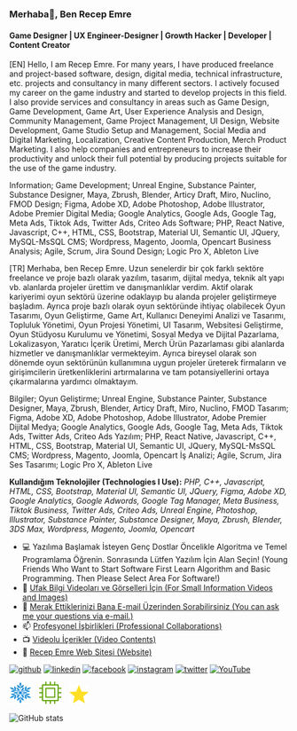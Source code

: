 ### Merhaba👋, Ben Recep Emre
#### Game Designer | UX Engineer-Designer | Growth Hacker | Developer | Content Creator

[EN] Hello, I am Recep Emre. For many years, I have produced freelance and project-based software, design, digital media, technical infrastructure, etc. projects and consultancy in many different sectors. I actively focused my career on the game industry and started to develop projects in this field. I also provide services and consultancy in areas such as Game Design, Game Development, Game Art, User Experience Analysis and Design, Community Management, Game Project Management, UI Design, Website Development, Game Studio Setup and Management, Social Media and Digital Marketing, Localization, Creative Content Production, Merch Product Marketing. I also help companies and entrepreneurs to increase their productivity and unlock their full potential by producing projects suitable for the use of the game industry.

Information; Game Development; Unreal Engine, Substance Painter, Substance Designer, Maya, Zbrush, Blender, Articy Draft, Miro, Nuclino, FMOD Design; Figma, Adobe XD, Adobe Photoshop, Adobe Illustrator, Adobe Premier Digital Media; Google Analytics, Google Ads, Google Tag, Meta Ads, Tiktok Ads, Twitter Ads, Criteo Ads Software; PHP, React Native, Javascript, C++, HTML, CSS, Bootstrap, Material UI, Semantic UI, JQuery, MySQL-MsSQL CMS; Wordpress, Magento, Joomla, Opencart Business Analysis; Agile, Scrum, Jira Sound Design; Logic Pro X, Ableton Live

[TR] Merhaba, ben Recep Emre. Uzun senelerdir bir çok farklı sektöre freelance ve proje bazlı olarak yazılım, tasarım, dijital medya, teknik alt yapı vb. alanlarda projeler ürettim ve danışmanlıklar verdim. Aktif olarak kariyerimi oyun sektörü üzerine odaklayıp bu alanda projeler geliştirmeye başladım. Ayrıca proje bazlı olarak oyun sektöründe ihtiyaç olabilecek Oyun Tasarımı, Oyun Geliştirme, Game Art, Kullanıcı Deneyimi Analizi ve Tasarımı, Topluluk Yönetimi, Oyun Projesi Yönetimi, UI Tasarım, Websitesi Geliştirme, Oyun Stüdyosu Kurulumu ve Yönetimi, Sosyal Medya ve Dijital Pazarlama, Lokalizasyon, Yaratıcı İçerik Üretimi, Merch Ürün Pazarlaması gibi alanlarda hizmetler ve danışmanlıklar vermekteyim. Ayrıca bireysel olarak son dönemde oyun sektörünün kullanımına uygun projeler üreterek firmaların ve girişimcilerin üretkenliklerini artırmalarına ve tam potansiyellerini ortaya çıkarmalarına yardımcı olmaktayım.

Bilgiler; Oyun Geliştirme; Unreal Engine, Substance Painter, Substance Designer, Maya, Zbrush, Blender, Articy Draft, Miro, Nuclino, FMOD Tasarım; Figma, Adobe XD, Adobe Photoshop, Adobe Illustrator, Adobe Premier Dijital Medya; Google Analytics, Google Ads, Google Tag, Meta Ads, Tiktok Ads, Twitter Ads, Criteo Ads Yazılım;  PHP, React Native, Javascript, C++, HTML, CSS, Bootstrap, Material UI, Semantic UI, JQuery, MySQL-MsSQL CMS; Wordpress, Magento, Joomla, Opencart İş Analizi; Agile, Scrum, Jira Ses Tasarımı; Logic Pro X, Ableton Live

**Kullandığım Teknolojiler (Technologies I Use):** *PHP, C++, Javascript, HTML, CSS, Bootstrap, Material UI, Semantic UI, JQuery, Figma, Adobe XD, Google Analytics, Google Adwords, Google Tag Manager, Meta Business, Tiktok Business, Twitter Ads, Criteo Ads, Unreal Engine, Photoshop, Illustrator, Substance Painter, Substance Designer, Maya, Zbrush, Blender, 3DS Max, Wordpress, Magento, Joomla, Opencart* 

- 💻 Yazılıma Başlamak İsteyen Genç Dostlar Öncelikle Algoritma ve Temel Programlama Öğrenin. Sonrasında Lütfen Yazılım İçin Alan Seçin! (Young Friends Who Want to Start Software First Learn Algorithm and Basic Programming. Then Please Select Area For Software!)
- 🔭 [Ufak Bilgi Videoları ve Görselleri İçin (For Small Information Videos and Images)](https://www.instagram.com/reercetin/)  
- 💬 [Merak Ettiklerinizi Bana E-mail Üzerinden Sorabilirsiniz (You can ask me your questions via e-mail.)](mailto:iletisim@recepemreercetin.com) 
- 📫 [Profesyonel İşbirlikleri (Professional Collaborations)](mailto:contact@recepemreercetin.com) 
- 📺 [Videolu İçerikler (Video Contents)](https://www.youtube.com/channel/UCYS7daPnN2_--teHVAsUS4Q?)  
- 🏫 [Recep Emre Web Sitesi (Website)](https://www.recepemreercetin.com/) 


[<img src='https://cdn.jsdelivr.net/npm/simple-icons@3.0.1/icons/github.svg' alt='github' height='40'>](https://github.com/reercetin)  [<img src='https://cdn.jsdelivr.net/npm/simple-icons@3.0.1/icons/linkedin.svg' alt='linkedin' height='40'>](https://www.linkedin.com/in/https://www.linkedin.com/in/recep-emre-ercetin-254489bb//)  [<img src='https://cdn.jsdelivr.net/npm/simple-icons@3.0.1/icons/facebook.svg' alt='facebook' height='40'>](https://www.facebook.com/reercetin)  [<img src='https://cdn.jsdelivr.net/npm/simple-icons@3.0.1/icons/instagram.svg' alt='instagram' height='40'>](https://www.instagram.com/reercetin/)  [<img src='https://cdn.jsdelivr.net/npm/simple-icons@3.0.1/icons/twitter.svg' alt='twitter' height='40'>](https://twitter.com/reercetin)  [<img src='https://cdn.jsdelivr.net/npm/simple-icons@3.0.1/icons/youtube.svg' alt='YouTube' height='40'>](https://www.youtube.com/channel/RecepEmreErcetin) 

<a href='https://archiveprogram.github.com/'><img src='https://raw.githubusercontent.com/acervenky/animated-github-badges/master/assets/acbadge.gif' width='40' height='40'></a> <a href='https://docs.github.com/en/developers'><img src='https://raw.githubusercontent.com/acervenky/animated-github-badges/master/assets/devbadge.gif' width='40' height='40'></a> <a href='https://stars.github.com/'><img src='https://raw.githubusercontent.com/acervenky/animated-github-badges/master/assets/starbadge.gif' width='35' height='35'></a> 

![GitHub stats](https://github-readme-stats.vercel.app/api?username=reercetin&show_icons=true)  
